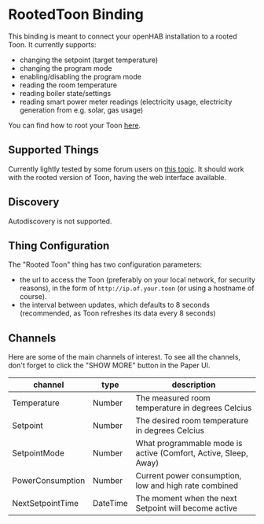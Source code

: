 # RootedToon Binding

This binding is meant to connect your openHAB installation to a rooted Toon. It currently supports:
 * changing the setpoint (target temperature)
 * changing the program mode
 * enabling/disabling the program mode
 * reading the room temperature
 * reading boiler state/settings
 * reading smart power meter readings (electricity usage, electricity generation from e.g. solar, gas usage)

You can find how to root your Toon [here](https://www.youtube.com/watch?v=0ojFe4Q7vDs).

## Supported Things

Currently lightly tested by some forum users on [this topic](https://community.openhab.org/t/rooted-locally-accessible-toon/65958). It should work with the rooted version of Toon, having the web interface available.

## Discovery

Autodiscovery is not supported.

## Thing Configuration

The "Rooted Toon" thing has two configuration parameters: 
 * the url to access the Toon (preferably on your local network, for security reasons), in the form of `http://ip.of.your.toon` (or using a hostname of course).
 * the interval between updates, which defaults to 8 seconds (recommended, as Toon refreshes its data every 8 seconds)

## Channels

Here are some of the main channels of interest. To see all the channels, don't forget to click the "SHOW MORE" button in the Paper UI.


| channel           | type     | description                                                      |
|-------------------|----------|------------------------------------------------------------------|
| Temperature       | Number   | The measured room temperature in degrees Celcius                 |
| Setpoint          | Number   | The desired room temperature in degrees Celcius                  |
| SetpointMode      | Number   | What programmable mode is active (Comfort, Active, Sleep, Away)  |
| PowerConsumption  | Number   | Current power consumption, low and high rate combined            |
| NextSetpointTime  | DateTime | The moment when the next Setpoint will become active             |
